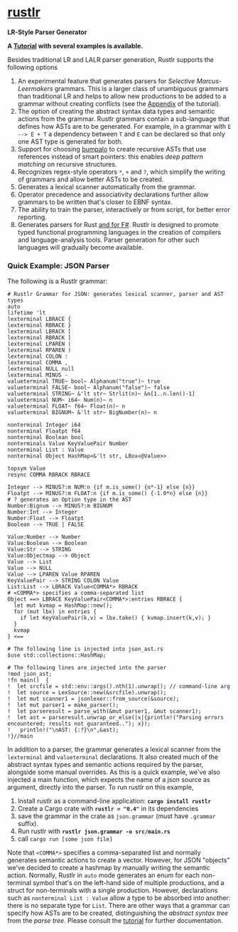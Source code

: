 # **[rustlr](https://docs.rs/rustlr/latest/rustlr/index.html)**
**LR-Style Parser Generator**

**A [Tutorial](https://cs.hofstra.edu/~cscccl/rustlr_project/) with several examples is available.**

Besides traditional LR and LALR parser generation, Rustlr supports the following
options

1. An experimental feature that generates parsers for *Selective Marcus-Leermakers* grammars.  This is a larger class of unambiguous grammars than traditional LR and helps to allow new productions to be added to a grammar without
creating conflicts (see the [Appendix](https://cs.hofstra.edu/~cscccl/rustlr_project/appendix.html) of the tutorial).
2. The option of creating the abstract syntax data types and semantic actions from the grammar. Rustlr grammars contain a sub-language that defines how ASTs are
to be generated.  For example, in a grammar with `E --> E + T` a dependency
between `T` and `E` can be declared so that only one AST type is generated for both.
3. Support for choosing [bumpalo](https://docs.rs/bumpalo/latest/bumpalo/index.html) to create recursive ASTs that use references instead of smart pointers: this
enables *deep pattern matching* on recursive structures.
4. Recognizes regex-style operators `*`, `+` and `?`, which simplify
the writing of grammars and allow better ASTs to be created.
5. Generates a lexical scanner automatically from the grammar.
6. Operator precedence and associativity declarations further allow grammars
to be written that's closer to EBNF syntax.
7. The ability to train the parser, interactively or from script, for better error reporting.
8. Generates parsers for Rust [and for F\#](https://github.com/chuckcscccl/Fussless).  Rustlr is designed to promote typed functional programming languages in the creation of compilers and
language-analysis tools.  Parser generation for other such languages will
gradually become available.

<p>


### Quick Example: JSON Parser

The following is a Rustlr grammar:
```
# Rustlr Grammar for JSON: generates lexical scanner, parser and AST types
auto
lifetime 'lt
lexterminal LBRACE {
lexterminal RBRACE }
lexterminal LBRACK [
lexterminal RBRACK ]
lexterminal LPAREN (
lexterminal RPAREN )
lexterminal COLON :
lexterminal COMMA ,
lexterminal NULL null
lexterminal MINUS -
valueterminal TRUE~ bool~ Alphanum("true")~ true
valueterminal FALSE~ bool~ Alphanum("false")~ false
valueterminal STRING~ &'lt str~ Strlit(n)~ &n[1..n.len()-1]
valueterminal NUM~ i64~ Num(n)~ n
valueterminal FLOAT~ f64~ Float(n)~ n
valueterminal BIGNUM~ &'lt str~ BigNumber(n)~ n

nonterminal Integer i64
nonterminal Floatpt f64
nonterminal Boolean bool
nonterminals Value KeyValuePair Number
nonterminal List : Value
nonterminal Object HashMap<&'lt str, LBox<@Value>>

topsym Value
resync COMMA RBRACK RBRACE

Integer --> MINUS?:m NUM:n {if m.is_some() {n*-1} else {n}}
Floatpt --> MINUS?:m FLOAT:n {if m.is_some() {-1.0*n} else {n}}
# ? generates an Option type in the AST
Number:Bignum --> MINUS?:m BIGNUM
Number:Int --> Integer
Number:Float --> Floatpt
Boolean --> TRUE | FALSE

Value:Number --> Number
Value:Boolean --> Boolean
Value:Str --> STRING
Value:Objectmap --> Object
Value --> List
Value --> NULL
Value --> LPAREN Value RPAREN
KeyValuePair --> STRING COLON Value
List:List --> LBRACK Value<COMMA*> RBRACK
# <COMMA*> specifies a comma-separated list
Object ==> LBRACE KeyValuePair<COMMA*>:entries RBRACE {
  let mut kvmap = HashMap::new();
  for (mut lbx) in entries {
    if let KeyValuePair(k,v) = lbx.take() { kvmap.insert(k,v); }
  }
  kvmap
} <==

# The following line is injected into json_ast.rs
$use std::collections::HashMap;

# The following lines are injected into the parser
!mod json_ast;
!fn main()  {
!  let srcfile = std::env::args().nth(1).unwrap(); // command-line arg  
!  let source = LexSource::new(&srcfile).unwrap();
!  let mut scanner1 = jsonlexer::from_source(&source);
!  let mut parser1 = make_parser();
!  let parseresult = parse_with(&mut parser1, &mut scanner1);
!  let ast = parseresult.unwrap_or_else(|x|{println!("Parsing errors encountered; results not guaranteed.."); x});
!   println!("\nAST: {:?}\n",&ast);
!}//main
```
In addition to a parser, the grammar generates a lexical scanner from the `lexterminal` and `valueterminal` declarations.  It also created much of the
abstract syntax types and semantic actions required by the parser, alongside
some manual overrides. As this is a quick example, we've also injected a main
function, which expects the name of a json source as argument, directly into
the parser.  To run rustlr on this example,

  1. Install rustlr as a command-line application: **`cargo install rustlr`**
  2. Create a Cargo crate with **`rustlr = "0.4"`** in its dependencies
  3. save the grammar in the crate as `json.grammar` (must have `.grammar`
     suffix).
  4. Run rustlr with **`rustlr json.grammar -o src/main.rs`**
  5. call `cargo run [some json file]`

Note that `<COMMA*>` specifies a comma-separated list and normally generates
semantic actions to create
a vector.  However, for JSON "objects" we've decided to create a hashmap
by manually writing the semantic action.  Normally, Rustlr in `auto` mode
generates an enum for each non-terminal symbol that's on the left-hand side
of multiple productions, and a struct for non-terminals with a single
production.  However, declarations such as `nonterminal List : Value` allow
a type to be absorbed into another: there is no separate type for
`List`.  There are other ways that a grammar can specify how ASTs are to be
created, distinguishing the *abstract syntax tree* from the *parse tree*.
Please consult the [tutorial](https://cs.hofstra.edu/~cscccl/rustlr_project/)
for further documentation.



[1]:https://docs.rs/rustlr/latest/rustlr/lexer_interface/struct.StrTokenizer.html
[2]:https://docs.rs/rustlr/latest/rustlr/generic_absyn/struct.LBox.html
[3]:https://docs.rs/rustlr/latest/rustlr/generic_absyn/struct.LRc.html
[4]:https://docs.rs/rustlr/latest/rustlr/zc_parser/struct.ZCParser.html#method.lbx
[5]:https://docs.rs/rustlr/latest/rustlr/zc_parser/struct.StackedItem.html#method.lbox
[sitem]:https://docs.rs/rustlr/latest/rustlr/zc_parser/struct.StackedItem.html
[chap1]:https://cs.hofstra.edu/~cscccl/rustlr_project/chapter1.html
[lexsource]:https://docs.rs/rustlr/latest/rustlr/lexer_interface/struct.LexSource.html
[drs]:https://docs.rs/rustlr/latest/rustlr/index.html
[tktrait]:https://docs.rs/rustlr/latest/rustlr/lexer_interface/trait.Tokenizer.html
[tt]:https://docs.rs/rustlr/latest/rustlr/lexer_interface/struct.TerminalToken.html
[rtk]:https://docs.rs/rustlr/latest/rustlr/lexer_interface/enum.RawToken.html
[fromraw]:https://docs.rs/rustlr/latest/rustlr/lexer_interface/struct.TerminalToken.html#method.from_raw
[nextsymfun]:https://docs.rs/rustlr/latest/rustlr/lexer_interface/trait.Tokenizer.html#tymethod.nextsym
[zcp]:https://docs.rs/rustlr/latest/rustlr/zc_parser/struct.ZCParser.html
[ttnew]:https://docs.rs/rustlr/latest/rustlr/lexer_interface/struct.TerminalToken.html#method.new
